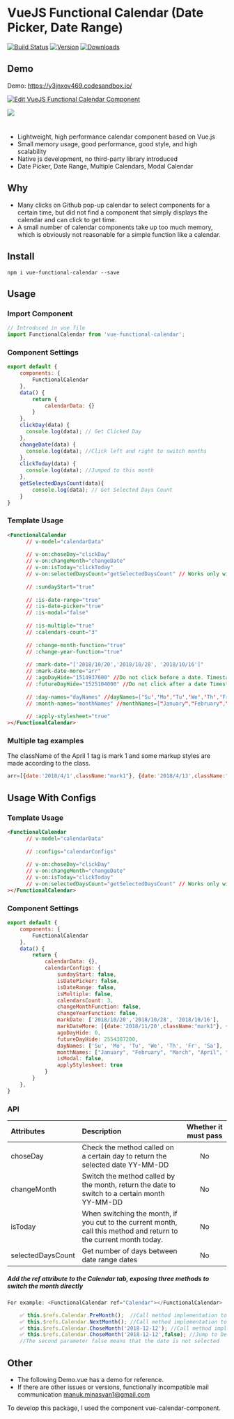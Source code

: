 # VueJS Functional Calendar (Date Picker, Date Range)

[![Build Status](https://travis-ci.org/ManukMinasyan/vue-functional-calendar.svg?branch=master)](https://travis-ci.org/ManukMinasyan/vue-functional-calendar)
[![Version](https://img.shields.io/npm/v/vue-functional-calendar.svg)](https://www.npmjs.com/package/vue-functional-calendar)
[![Downloads](https://img.shields.io/npm/dm/vue-functional-calendar.svg)](https://www.npmjs.com/package/vue-functional-calendar)

## Demo

Demo: https://y3jnxov469.codesandbox.io/

[![Edit VueJS Functional Calendar Component](https://codesandbox.io/static/img/play-codesandbox.svg)](https://codesandbox.io/s/y3jnxov469?hidenavigation=1)

<img src="https://manukminasyan.github.io/vue-functional-calendar/public/demo.png"/>

#
* Lightweight, high performance calendar component based on Vue.js
* Small memory usage, good performance, good style, and high scalability
* Native js development, no third-party library introduced
* Date Picker, Date Range, Multiple Calendars, Modal Calendar

## Why

* Many clicks on Github pop-up calendar to select components for a certain time, but did not find a component that simply displays the calendar and can click to get time.
* A small number of calendar components take up too much memory, which is obviously not reasonable for a simple function like a calendar.

## Install

```
npm i vue-functional-calendar --save
```

## Usage

### Import Component
```javascript
// Introduced in vue file
import FunctionalCalendar from 'vue-functional-calendar';
````

### Component Settings
````javascript
export default {
    components: {
        FunctionalCalendar
    },
    data() {
        return {
            calendarData: {}
        }
    },
    clickDay(data) {
      console.log(data); // Get Clicked Day
    },
    changeDate(data) {
      console.log(data); //Click left and right to switch months
    },
    clickToday(data) {
      console.log(data); //Jumped to this month
    },
    getSelectedDaysCount(data){
        console.log(data); // Get Selected Days Count
    }
}
````

### Template Usage
````html
<FunctionalCalendar
      // v-model="calendarData"
      
      // v-on:choseDay="clickDay"
      // v-on:changeMonth="changeDate"
      // v-on:isToday="clickToday"
      // v-on:selectedDaysCount="getSelectedDaysCount" // Works only with a date range.
      
      // :sundayStart="true"
      
      // :is-date-range="true"
      // :is-date-picker="true"
      // :is-modal="false"
      
      // :is-multiple="true"
      // :calendars-count="3"
      
      // :change-month-function="true"
      // :change-year-function="true"
      
      // :mark-date="['2018/10/20','2018/10/28', '2018/10/16']"
      // :mark-date-more="arr"
      // :agoDayHide="1514937600" //Do not click before a date. Timestamp 10 digits
      // :futureDayHide="1525104000" //Do not click after a date Timestamp 10 digits
      
      // :day-names="dayNames" //dayNames=['Su','Mo','Tu','We','Th','Fr','Sa']
      // :month-names="monthNames" //monthNames=["January","February","March","April","May","June","July","August","September","October","November","December"]
      
      // :apply-stylesheet="true"  
></FunctionalCalendar>
````

### Multiple tag examples
The className of the April 1 tag is mark 1 and some markup styles are made according to the class.
````javascript
arr=[{date:'2018/4/1',className:"mark1"}, {date:'2018/4/13',className:"mark2"}];
``````

## Usage With Configs
### Template Usage   
````html
<FunctionalCalendar
      // v-model="calendarData"
      
      // :configs="calendarConfigs"
      
      // v-on:choseDay="clickDay"
      // v-on:changeMonth="changeDate"
      // v-on:isToday="clickToday"
      // v-on:selectedDaysCount="getSelectedDaysCount" // Works only with a date range.
></FunctionalCalendar>
````
### Component Settings
````javascript
export default {
    components: {
        FunctionalCalendar
    },
    data() {
        return {
            calendarData: {},
            calendarConfigs: {
                sundayStart: false,
                isDatePicker: false,
                isDateRange: false,
                isMultiple: false,
                calendarsCount: 3,
                changeMonthFunction: false,
                changeYearFunction: false,
                markDate: ['2018/10/20','2018/10/28', '2018/10/16'],
                markDateMore: [{date:'2018/11/20',className:"mark1"}, {date:'2018/11/21',className:"mark2"}],
                agoDayHide: 0,
                futureDayHide: 2554387200,
                dayNames: ['Su', 'Mo', 'Tu', 'We', 'Th', 'Fr', 'Sa'],
                monthNames: ["January", "February", "March", "April", "May", "June", "July", "August", "September", "October", "November", "December"]
                isModal: false,
                applyStylesheet: true
            }
        }
    },
}
````

### API

| Attributes           | Description                                                        | Whether it must pass |
| :------------- | :----------------------------------------------------------- | :----: 
| choseDay       | Check the method called on a certain day to return the selected date YY-MM-DD                    |    No    |
| changeMonth    | Switch the method called by the month, return the date to switch to a certain month YY-MM-DD            |   No  
| isToday        | When switching the month, if you cut to the current month, call this method and return to the current month today. | No
| selectedDaysCount | Get number of days between date range dates | No
##### Add the ref attribute to the Calendar tab, exposing three methods to switch the month directly
````javascript
For example: <FunctionalCalendar ref="Calendar"></FunctionalCalendar>

    ✅ this.$refs.Calendar.PreMonth();  //Call method implementation to go to last month
    ✅ this.$refs.Calendar.NextMonth(); //Call method implementation to go to next month
    ✅ this.$refs.Calendar.ChoseMonth('2018-12-12'); //Call method implementation to go to a month
    ✅ this.$refs.Calendar.ChoseMonth('2018-12-12',false); //Jump to December 12, 18, but do not select the day
    //The second parameter false means that the date is not selected
````

## Other
* The following Demo.vue has a demo for reference.
* If there are other issues or versions, functionally incompatible mail communication manuk.minasyan1@gmail.com

To develop this package, I used the component vue-calendar-component.
